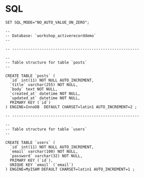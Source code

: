 # SQL

    SET SQL_MODE="NO_AUTO_VALUE_ON_ZERO";

    --
    -- Database: `workshop_activerecorddemo`
    --

    -- --------------------------------------------------------

    --
    -- Table structure for table `posts`
    --

    CREATE TABLE `posts` (
      `id` int(11) NOT NULL AUTO_INCREMENT,
      `title` varchar(255) NOT NULL,
      `body` text NOT NULL,
      `created_at` datetime NOT NULL,
      `updated_at` datetime NOT NULL,
      PRIMARY KEY (`id`)
    ) ENGINE=InnoDB  DEFAULT CHARSET=latin1 AUTO_INCREMENT=2 ;

    -- --------------------------------------------------------

    --
    -- Table structure for table `users`
    --

    CREATE TABLE `users` (
      `id` int(11) NOT NULL AUTO_INCREMENT,
      `email` varchar(100) NOT NULL,
      `password` varchar(32) NOT NULL,
      PRIMARY KEY (`id`),
      UNIQUE KEY `email` (`email`)
    ) ENGINE=MyISAM DEFAULT CHARSET=latin1 AUTO_INCREMENT=1 ;